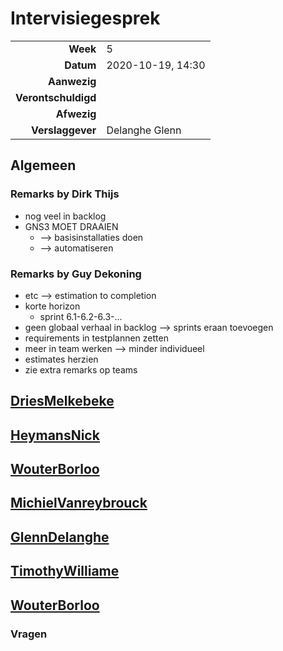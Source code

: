 # Intervisiegesprek

|                     |                   |
|--------------------:|:------------------|
|            **Week** | 5                 |
|           **Datum** | 2020-10-19, 14:30 |
|        **Aanwezig** |                   |
| **Verontschuldigd** |                   |
|         **Afwezig** |                   |
|    **Verslaggever** | Delanghe Glenn    |

## Algemeen

### Remarks by Dirk Thijs
- nog veel in backlog
- GNS3 MOET DRAAIEN
  - --> basisinstallaties doen
  - --> automatiseren

### Remarks by Guy Dekoning
- etc --> estimation to completion
- korte horizon
  - sprint 6.1-6.2-6.3-...
- geen globaal verhaal in backlog --> sprints eraan toevoegen
- requirements in testplannen zetten
- meer in team werken --> minder individueel
- estimates herzien
- zie extra remarks op teams

## [DriesMelkebeke](https://github.com/DriesMelkebeke)



## [HeymansNick](https://github.com/HeymansNickk)



## [WouterBorloo](https://github.com/wouterBorloo)



## [MichielVanreybrouck](https://github.com/MichielVanreybrouck)



## [GlennDelanghe](https://github.com/GlennDelanghe)



## [TimothyWilliame](https://github.com/scoffir)



## [WouterBorloo](https://github.com/wouterBorloo)


### Vragen


